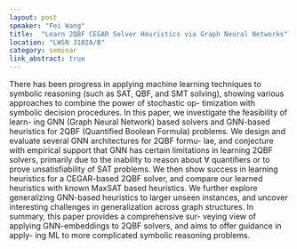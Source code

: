 ```yaml
---
layout: post
speaker: "Fei Wang"
title:  "Learn 2QBF CEGAR Solver Heuristics via Graph Neural Networks"
location: "LWSN 3102A/B"
category: seminar
link_abstract: true
---
```


There has been progress in applying machine learning techniques to symbolic reasoning (such
as SAT, QBF, and SMT solving), showing various approaches to combine the power of stochastic op-
timization with symbolic decision procedures. In this paper, we investigate the feasibility of learn-
ing GNN (Graph Neural Network) based solvers and GNN-based heuristics for 2QBF (Quantified
Boolean Formula) problems. We design and evaluate several GNN architectures for 2QBF formu-
lae, and conjecture with empirical support that GNN has certain limitations in learning 2QBF
solvers, primarily due to the inability to reason about ∀ quantifiers or to prove unsatisfiability of
SAT problems. We then show success in learning heuristics for a CEGAR-based 2QBF solver,
and compare our learned heuristics with known MaxSAT based heuristics. We further explore
generalizing GNN-based heuristics to larger unseen instances, and uncover interesting challenges
in generalization across graph structures. In summary, this paper provides a comprehensive sur-
veying view of applying GNN-embeddings to 2QBF solvers, and aims to offer guidance in apply-
ing ML to more complicated symbolic reasoning problems.
